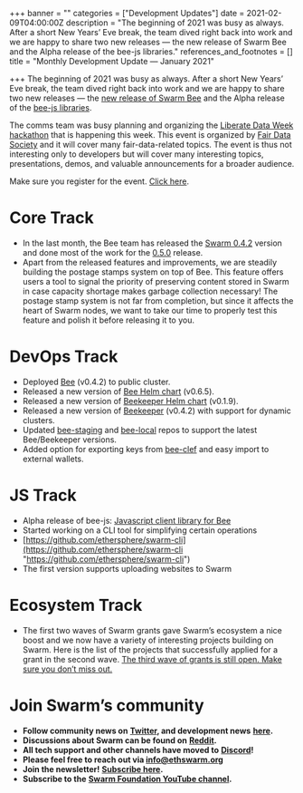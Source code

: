 +++
banner = ""
categories = ["Development Updates"]
date = 2021-02-09T04:00:00Z
description = "The beginning of 2021 was busy as always. After a short New Years’ Eve break, the team dived right back into work and we are happy to share two new releases — the new release of Swarm Bee and the Alpha release of the bee-js libraries."
references_and_footnotes = []
title = "Monthly Development Update — January 2021"

+++
The beginning of 2021 was busy as always. After a short New Years’ Eve break, the team dived right back into work and we are happy to share two new releases — the [new release of Swarm Bee](http://bit.ly/36SYJEq) and the Alpha release of the [bee-js libraries](https://medium.com/ethereum-swarm/meet-bee-js-a-javascript-library-for-swarm-794631bd98f9).

The comms team was busy planning and organizing the [Liberate Data Week hackathon](https://medium.com/ethereum-swarm/liberate-data-hackathon-guidelines-rules-and-programme-554c65a05cdb) that is happening this week. This event is organized by [Fair Data Society](https://fairdatasociety.org/) and it will cover many fair-data-related topics. The event is thus not interesting only to developers but will cover many interesting topics, presentations, demos, and valuable announcements for a broader audience.

Make sure you register for the event. [Click here](https://swarm.ethereum.org/register.html).

# **Core Track**

* In the last month, the Bee team has released the [Swarm 0.4.2](https://github.com/ethersphere/bee/releases/tag/v0.4.2) version and done most of the work for the [0.5.0](https://github.com/ethersphere/bee/releases/tag/v0.5.0) release.
* Apart from the released features and improvements, we are steadily building the postage stamps system on top of Bee. This feature offers users a tool to signal the priority of preserving content stored in Swarm in case capacity shortage makes garbage collection necessary! The postage stamp system is not far from completion, but since it affects the heart of Swarm nodes, we want to take our time to properly test this feature and polish it before releasing it to you.

# **DevOps Track**

* Deployed [Bee](https://github.com/ethersphere/bee) (v0.4.2) to public cluster.
* Released a new version of [Bee Helm chart](https://github.com/ethersphere/helm/tree/master/charts/bee) (v0.6.5).
* Released a new version of [Beekeeper Helm chart](https://github.com/ethersphere/helm/tree/master/charts/beekeeper) (v0.1.9).
* Released a new version of [Beekeeper](https://github.com/ethersphere/beekeeper) (v0.4.2) with support for dynamic clusters.
* Updated [bee-staging](https://github.com/ethersphere/bee-staging) and [bee-local](https://github.com/ethersphere/bee-local) repos to support the latest Bee/Beekeeper versions.
* Added option for exporting keys from [bee-clef](https://github.com/ethersphere/bee-clef) and easy import to external wallets.

# **JS Track**

* Alpha release of bee-js: [Javascript client library for Bee](https://medium.com/ethereum-swarm/meet-bee-js-a-javascript-library-for-swarm-794631bd98f9)
* Started working on a CLI tool for simplifying certain operations
* [https://github.com/ethersphere/swarm-cli](https://github.com/ethersphere/swarm-cli "https://github.com/ethersphere/swarm-cli")
* The first version supports uploading websites to Swarm

# **Ecosystem Track**

* The first two waves of Swarm grants gave Swarm’s ecosystem a nice boost and we now have a variety of interesting projects building on Swarm. Here is the list of the projects that successfully applied for a grant in the second wave. [The third wave of grants is still open. Make sure you don’t miss out.](https://swarmgrants.typeform.com/to/O3qL6VdO)

# Join Swarm’s community

* **Follow community news on** [**Twitter**](https://twitter.com/ethswarmhive)**, and development news** [**here**](https://twitter.com/ethswarm)**.**
* **Discussions about Swarm can be found on** [**Reddit**](https://www.reddit.com/r/ethswarm/)**.**
* **All tech support and other channels have moved to** [**Discord**](https://discord.gg/wdghaQsGq5)**!**
* **Please feel free to reach out via info@ethswarm.org**
* **Join the newsletter!** [**Subscribe here**](https://www.ethswarm.org/newsletter.html)**.**
* **Subscribe to the** [**Swarm Foundation YouTube channel**](https://www.youtube.com/channel/UCu6ywn9MTqdREuE6xuRkskA/videos)**.**